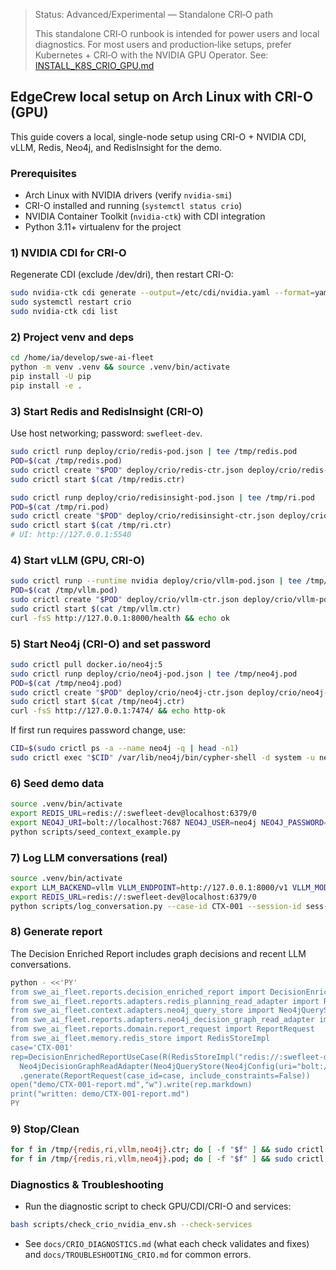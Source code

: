 > Status: Advanced/Experimental — Standalone CRI‑O path
>
> This standalone CRI‑O runbook is intended for power users and local diagnostics. For most users and production‑like setups, prefer Kubernetes + CRI‑O with the NVIDIA GPU Operator. See: [INSTALL_K8S_CRIO_GPU.md](INSTALL_K8S_CRIO_GPU.md)

## EdgeCrew local setup on Arch Linux with CRI-O (GPU)

This guide covers a local, single-node setup using CRI-O + NVIDIA CDI, vLLM, Redis, Neo4j, and RedisInsight for the demo.

### Prerequisites
- Arch Linux with NVIDIA drivers (verify `nvidia-smi`)
- CRI-O installed and running (`systemctl status crio`)
- NVIDIA Container Toolkit (`nvidia-ctk`) with CDI integration
- Python 3.11+ virtualenv for the project

### 1) NVIDIA CDI for CRI-O
Regenerate CDI (exclude /dev/dri), then restart CRI-O:
```bash
sudo nvidia-ctk cdi generate --output=/etc/cdi/nvidia.yaml --format=yaml --csv.ignore-pattern '/dev/dri/.*'
sudo systemctl restart crio
sudo nvidia-ctk cdi list
```

### 2) Project venv and deps
```bash
cd /home/ia/develop/swe-ai-fleet
python -m venv .venv && source .venv/bin/activate
pip install -U pip
pip install -e .
```

### 3) Start Redis and RedisInsight (CRI-O)
Use host networking; password: `swefleet-dev`.
```bash
sudo crictl runp deploy/crio/redis-pod.json | tee /tmp/redis.pod
POD=$(cat /tmp/redis.pod)
sudo crictl create "$POD" deploy/crio/redis-ctr.json deploy/crio/redis-pod.json | tee /tmp/redis.ctr
sudo crictl start $(cat /tmp/redis.ctr)

sudo crictl runp deploy/crio/redisinsight-pod.json | tee /tmp/ri.pod
POD=$(cat /tmp/ri.pod)
sudo crictl create "$POD" deploy/crio/redisinsight-ctr.json deploy/crio/redisinsight-pod.json | tee /tmp/ri.ctr
sudo crictl start $(cat /tmp/ri.ctr)
# UI: http://127.0.0.1:5540
```

### 4) Start vLLM (GPU, CRI-O)
```bash
sudo crictl runp --runtime nvidia deploy/crio/vllm-pod.json | tee /tmp/vllm.pod
POD=$(cat /tmp/vllm.pod)
sudo crictl create "$POD" deploy/crio/vllm-ctr.json deploy/crio/vllm-pod.json | tee /tmp/vllm.ctr
sudo crictl start $(cat /tmp/vllm.ctr)
curl -fsS http://127.0.0.1:8000/health && echo ok
```

### 5) Start Neo4j (CRI-O) and set password
```bash
sudo crictl pull docker.io/neo4j:5
sudo crictl runp deploy/crio/neo4j-pod.json | tee /tmp/neo4j.pod
POD=$(cat /tmp/neo4j.pod)
sudo crictl create "$POD" deploy/crio/neo4j-ctr.json deploy/crio/neo4j-pod.json | tee /tmp/neo4j.ctr
sudo crictl start $(cat /tmp/neo4j.ctr)
curl -fsS http://127.0.0.1:7474/ && echo http-ok
```
If first run requires password change, use:
```bash
CID=$(sudo crictl ps -a --name neo4j -q | head -n1)
sudo crictl exec "$CID" /var/lib/neo4j/bin/cypher-shell -d system -u neo4j -p neo4j "ALTER CURRENT USER SET PASSWORD FROM 'neo4j' TO 'swefleet-dev'"
```

### 6) Seed demo data
```bash
source .venv/bin/activate
export REDIS_URL=redis://:swefleet-dev@localhost:6379/0
export NEO4J_URI=bolt://localhost:7687 NEO4J_USER=neo4j NEO4J_PASSWORD=swefleet-dev
python scripts/seed_context_example.py
```

### 7) Log LLM conversations (real)
```bash
source .venv/bin/activate
export LLM_BACKEND=vllm VLLM_ENDPOINT=http://127.0.0.1:8000/v1 VLLM_MODEL=TinyLlama/TinyLlama-1.1B-Chat-v1.0
export REDIS_URL=redis://:swefleet-dev@localhost:6379/0
python scripts/log_conversation.py --case-id CTX-001 --session-id sess-ctx-001-1 --role agent:dev-1 --task-id S1
```

### 8) Generate report
The Decision Enriched Report includes graph decisions and recent LLM conversations.
```bash
python - <<'PY'
from swe_ai_fleet.reports.decision_enriched_report import DecisionEnrichedReportUseCase
from swe_ai_fleet.reports.adapters.redis_planning_read_adapter import RedisPlanningReadAdapter as R
from swe_ai_fleet.context.adapters.neo4j_query_store import Neo4jQueryStore, Neo4jConfig
from swe_ai_fleet.reports.adapters.neo4j_decision_graph_read_adapter import Neo4jDecisionGraphReadAdapter
from swe_ai_fleet.reports.domain.report_request import ReportRequest
from swe_ai_fleet.memory.redis_store import RedisStoreImpl
case='CTX-001'
rep=DecisionEnrichedReportUseCase(R(RedisStoreImpl("redis://:swefleet-dev@localhost:6379/0").client),
  Neo4jDecisionGraphReadAdapter(Neo4jQueryStore(Neo4jConfig(uri="bolt://localhost:7687",user="neo4j",password="swefleet-dev"))))\
  .generate(ReportRequest(case_id=case, include_constraints=False))
open("demo/CTX-001-report.md","w").write(rep.markdown)
print("written: demo/CTX-001-report.md")
PY
```

### 9) Stop/Clean
```bash
for f in /tmp/{redis,ri,vllm,neo4j}.ctr; do [ -f "$f" ] && sudo crictl rm -f $(cat "$f"); done
for f in /tmp/{redis,ri,vllm,neo4j}.pod; do [ -f "$f" ] && sudo crictl rmp -f $(cat "$f"); done
```

### Diagnostics & Troubleshooting
- Run the diagnostic script to check GPU/CDI/CRI-O and services:
```bash
bash scripts/check_crio_nvidia_env.sh --check-services
```
- See `docs/CRIO_DIAGNOSTICS.md` (what each check validates and fixes) and `docs/TROUBLESHOOTING_CRIO.md` for common errors.


